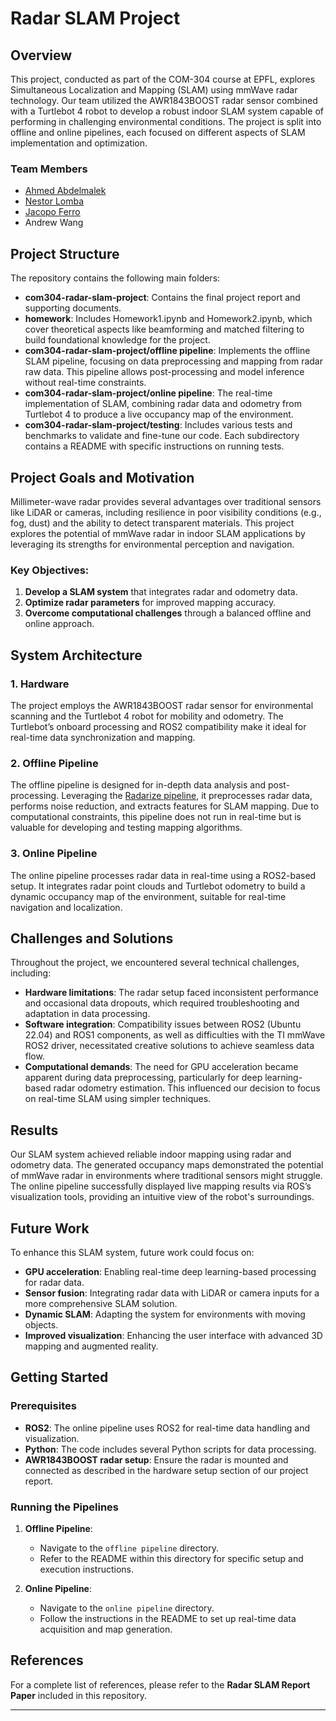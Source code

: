 # Radar SLAM Project

## Overview

This project, conducted as part of the COM-304 course at EPFL, explores Simultaneous Localization and Mapping (SLAM) using mmWave radar technology. Our team utilized the AWR1843BOOST radar sensor combined with a Turtlebot 4 robot to develop a robust indoor SLAM system capable of performing in challenging environmental conditions. The project is split into offline and online pipelines, each focused on different aspects of SLAM implementation and optimization.

### Team Members
- [Ahmed Abdelmalek](https://people.epfl.ch/ahmed.abdelmalek)
- [Nestor Lomba](https://people.epfl.ch/nestor.lombalomba)
- [Jacopo Ferro](https://people.epfl.ch/jacopo.ferro)
- Andrew Wang

## Project Structure

The repository contains the following main folders:

- **com304-radar-slam-project**: Contains the final project report and supporting documents.
- **homework**: Includes Homework1.ipynb and Homework2.ipynb, which cover theoretical aspects like beamforming and matched filtering to build foundational knowledge for the project.
- **com304-radar-slam-project/offline pipeline**: Implements the offline SLAM pipeline, focusing on data preprocessing and mapping from radar raw data. This pipeline allows post-processing and model inference without real-time constraints.
- **com304-radar-slam-project/online pipeline**: The real-time implementation of SLAM, combining radar data and odometry from Turtlebot 4 to produce a live occupancy map of the environment.
- **com304-radar-slam-project/testing**: Includes various tests and benchmarks to validate and fine-tune our code. Each subdirectory contains a README with specific instructions on running tests.

## Project Goals and Motivation

Millimeter-wave radar provides several advantages over traditional sensors like LiDAR or cameras, including resilience in poor visibility conditions (e.g., fog, dust) and the ability to detect transparent materials. This project explores the potential of mmWave radar in indoor SLAM applications by leveraging its strengths for environmental perception and navigation.

### Key Objectives:
1. **Develop a SLAM system** that integrates radar and odometry data.
2. **Optimize radar parameters** for improved mapping accuracy.
3. **Overcome computational challenges** through a balanced offline and online approach.

## System Architecture

### 1. Hardware
The project employs the AWR1843BOOST radar sensor for environmental scanning and the Turtlebot 4 robot for mobility and odometry. The Turtlebot’s onboard processing and ROS2 compatibility make it ideal for real-time data synchronization and mapping.

### 2. Offline Pipeline
The offline pipeline is designed for in-depth data analysis and post-processing. Leveraging the [Radarize pipeline](https://github.com/ConnectedSystemsLab/xwr_raw_ros), it preprocesses radar data, performs noise reduction, and extracts features for SLAM mapping. Due to computational constraints, this pipeline does not run in real-time but is valuable for developing and testing mapping algorithms.

### 3. Online Pipeline
The online pipeline processes radar data in real-time using a ROS2-based setup. It integrates radar point clouds and Turtlebot odometry to build a dynamic occupancy map of the environment, suitable for real-time navigation and localization.

## Challenges and Solutions

Throughout the project, we encountered several technical challenges, including:

- **Hardware limitations**: The radar setup faced inconsistent performance and occasional data dropouts, which required troubleshooting and adaptation in data processing.
- **Software integration**: Compatibility issues between ROS2 (Ubuntu 22.04) and ROS1 components, as well as difficulties with the TI mmWave ROS2 driver, necessitated creative solutions to achieve seamless data flow.
- **Computational demands**: The need for GPU acceleration became apparent during data preprocessing, particularly for deep learning-based radar odometry estimation. This influenced our decision to focus on real-time SLAM using simpler techniques.

## Results

Our SLAM system achieved reliable indoor mapping using radar and odometry data. The generated occupancy maps demonstrated the potential of mmWave radar in environments where traditional sensors might struggle. The online pipeline successfully displayed live mapping results via ROS’s visualization tools, providing an intuitive view of the robot's surroundings.

## Future Work

To enhance this SLAM system, future work could focus on:

- **GPU acceleration**: Enabling real-time deep learning-based processing for radar data.
- **Sensor fusion**: Integrating radar data with LiDAR or camera inputs for a more comprehensive SLAM solution.
- **Dynamic SLAM**: Adapting the system for environments with moving objects.
- **Improved visualization**: Enhancing the user interface with advanced 3D mapping and augmented reality.

## Getting Started

### Prerequisites

- **ROS2**: The online pipeline uses ROS2 for real-time data handling and visualization.
- **Python**: The code includes several Python scripts for data processing.
- **AWR1843BOOST radar setup**: Ensure the radar is mounted and connected as described in the hardware setup section of our project report.

### Running the Pipelines

1. **Offline Pipeline**:
   - Navigate to the `offline pipeline` directory.
   - Refer to the README within this directory for specific setup and execution instructions.

2. **Online Pipeline**:
   - Navigate to the `online pipeline` directory.
   - Follow the instructions in the README to set up real-time data acquisition and map generation.

## References

For a complete list of references, please refer to the **Radar SLAM Report Paper** included in this repository.


---

